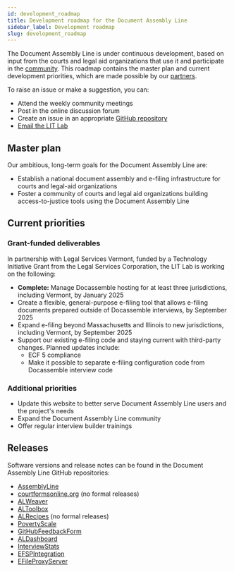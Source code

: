 ```yaml
---
id: development_roadmap
title: Development roadmap for the Document Assembly Line
sidebar_label: Development roadmap
slug: development_roadmap
---
```


The Document Assembly Line is under continuous development, based on input from the courts and legal aid organizations that use it and participate in the [community](intro.md#join-the-community). This roadmap contains the master plan and current development priorities, which are made possible by our [partners](/#partners).

To raise an issue or make a suggestion, you can:

* Attend the weekly community meetings
* Post in the online discussion forum
* Create an issue in an appropriate [GitHub repository](#releases)
* [Email the LIT Lab](mailto:litlab@suffolk.edu)

## Master plan

Our ambitious, long-term goals for the Document Assembly Line are:

* Establish a national document assembly and e-filing infrastructure for courts and legal-aid organizations
* Foster a community of courts and legal aid organizations building access-to-justice tools using the Document Assembly Line

## Current priorities

### Grant-funded deliverables

In partnership with Legal Services Vermont, funded by a Technology Initiative Grant from the Legal Services Corporation, the LIT Lab is working on the following:

* **Complete:** Manage Docassemble hosting for at least three jurisdictions, including Vermont, by January 2025
* Create a flexible, general-purpose e-filing tool that allows e-filing documents prepared outside of Docassemble interviews, by September 2025
* Expand e-filing beyond Massachusetts and Illinois to new jurisdictions, including Vermont, by September 2025
* Support our existing e-filing code and staying current with third-party changes. Planned updates include:
  * ECF 5 compliance
  * Make it possible to separate e-filing configuration code from Docassemble interview code

### Additional priorities

* Update this website to better serve Document Assembly Line users and the project's needs
* Expand the Document Assembly Line community
* Offer regular interview builder trainings

## Releases

Software versions and release notes can be found in the Document Assembly Line GitHub repositories:

* [AssemblyLine](https://github.com/SuffolkLITLab/docassemble-AssemblyLine/releases)
* [courtformsonline.org](https://github.com/SuffolkLITLab/courtformsonline.org/pulls?q=is%3Apr) (no formal releases)
* [ALWeaver](https://github.com/SuffolkLITLab/docassemble-ALWeaver/releases)
* [ALToolbox](https://github.com/SuffolkLITLab/docassemble-ALToolbox/releases)
* [ALRecipes](https://github.com/SuffolkLITLab/docassemble-ALRecipes/pulls?q=is%3Apr) (no formal releases)
* [PovertyScale](https://github.com/SuffolkLITLab/docassemble-PovertyScale/releases)
* [GitHubFeedbackForm](https://github.com/SuffolkLITLab/docassemble-GithubFeedbackForm/releases)
* [ALDashboard](https://github.com/SuffolkLITLab/docassemble-ALDashboard/releases)
* [InterviewStats](https://github.com/SuffolkLITLab/docassemble-InterviewStats/releases)
* [EFSPIntegration](https://github.com/SuffolkLITLab/docassemble-EFSPIntegration/releases)
* [EFileProxyServer](https://github.com/SuffolkLITLab/EfileProxyServer/releases)